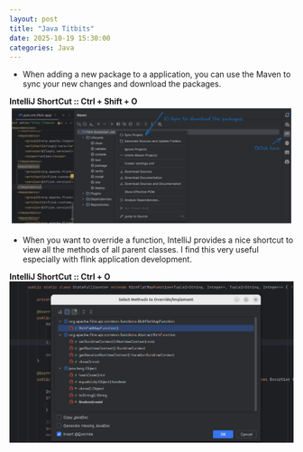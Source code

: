 ```yaml
---
layout: post
title: "Java Titbits"
date: 2025-10-19 15:30:00
categories: Java
---
```

[MavenSync]: https://github.com/loneshark99/loneshark99.github.io/blob/master/images/Maven%20Sync%20Packages.png?raw=true
[JavaInheritance]: https://github.com/loneshark99/loneshark99.github.io/blob/master/images/Inheritance.png?raw=true

- When adding a new package to a application, you can use the Maven to sync your new changes and download the packages.

**IntelliJ ShortCut :: Ctrl + Shift + O**
![alt text][MavenSync]

- When you want to override a function, IntelliJ provides a nice shortcut to view all the methods of all parent classes. I find this very useful especially with flink application development.

**IntelliJ ShortCut :: Ctrl + O**
![alt text][JavaInheritance]
